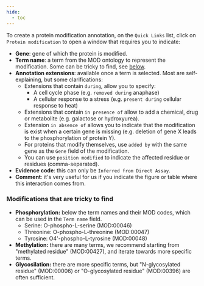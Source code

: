 ```yaml
---
hide:
  - toc
---
```


To create a protein modification annotation, on the `Quick Links` list, click on `Protein modification` to open a window that requires you to indicate:

* **Gene**: gene of which the protein is modified.
* **Term name**: a term from the MOD ontology to represent the modification. Some can be tricky to find, see [below](#modifications-that-are-tricky-to-find).
* **Annotation extensions**: available once a term is selected. Most are self-explaining, but some clarifications:
    * Extensions that contain `during`, allow you to specify:
        * A cell cycle phase (e.g. `removed during` anaphase)
        * A cellular response to a stress (e.g. `present during` cellular response to heat)
    * Extensions that contain `in presence of` allow to add a chemical, drug or metabolite (e.g. galactose or hydroxyurea).
    * Extension `in absence of` allows you to indicate that the modification is exist when a certain gene is missing (e.g. deletion of gene X leads to the phosphorylation of protein Y).
    * For proteins that modify themselves, use `added by` with the same gene as the `Gene` field of the modification.
    * You can use `position modified` to indicate the affected residue or residues (comma-separated).
* **Evidence code**: this can only be `Inferred from Direct Assay`.
* **Comment**: it's very useful for us if you indicate the figure or table where this interaction comes from.

### Modifications that are tricky to find

* **Phosphorylation:**  below the term names and their MOD codes, which can be used in the `Term name` field.
    * Serine:    O-phospho-L-serine (MOD:00046)
    * Threonine: O-phospho-L-threonine (MOD:00047)
    * Tyrosine:  O4'-phospho-L-tyrosine (MOD:00048)
* **Methylation:** there are many terms, we recommend starting from "methylated residue" (MOD:00427), and iterate towards more specific terms.
* **Glycosilation:** there are more specific terms, but "N-glycosylated residue" (MOD:00006) or "O-glycosylated residue" (MOD:00396) are often sufficient.

